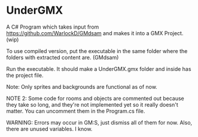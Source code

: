 # UnderGMX
A C# Program which takes input from https://github.com/WarlockD/GMdsam and makes it into a GMX Project. (wip)

To use compiled version, put the executable in the same folder where the folders with extracted content are. (GMdsam)

Run the executable. It should make a UnderGMX.gmx folder and inside has the project file.

Note: Only sprites and backgrounds are functional as of now.

NOTE 2: Some code for rooms and objects are commented out because they take so long, and they're not implemented yet so it really doesn't matter. You can uncomment them in the Program.cs file.

WARNING: Errors may occur in GM:S, just dismiss all of them for now. Also, there are unused variables. I know.

